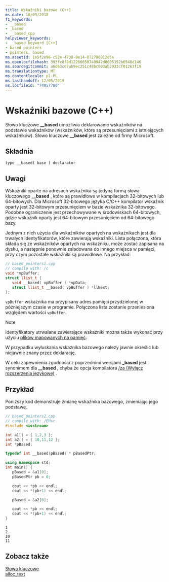```yaml
---
title: Wskaźniki bazowe (C++)
ms.date: 10/09/2018
f1_keywords:
- __based
- _based
- __based_cpp
helpviewer_keywords:
- __based keyword [C++]
- based pointers
- pointers, based
ms.assetid: 1e5f2e96-c52e-4738-8e14-87278681205e
ms.openlocfilehash: 393fe8f8d12266650740942d0605152b6548d146
ms.sourcegitcommit: a6d63c07ab9ec251c48bc003ab2933cf01263f19
ms.translationtype: MT
ms.contentlocale: pl-PL
ms.lasthandoff: 12/05/2019
ms.locfileid: "74857700"
---
```

# <a name="based-pointers-c"></a>Wskaźniki bazowe (C++)

Słowo kluczowe **__based** umożliwia deklarowanie wskaźników na podstawie wskaźników (wskaźników, które są przesunięciami z istniejących wskaźników). Słowo kluczowe **__based** jest zależne od firmy Microsoft.

## <a name="syntax"></a>Składnia

```
type __based( base ) declarator
```

## <a name="remarks"></a>Uwagi

Wskaźniki oparte na adresach wskaźnika są jedyną formą słowa kluczowego **__based** , które są prawidłowe w kompilacjach 32-bitowych lub 64-bitowych. Dla Microsoft 32-bitowego języka C/C++ kompilator wskaźnik oparty jest 32-bitowym przesunięciem w bazie wskaźnika 32-bitowego. Podobne ograniczenie jest przechowywane w środowiskach 64-bitowych, gdzie wskaźnik oparty jest 64-bitowym przesunięciem od 64-bitowego bazy.

Jednym z nich użycia dla wskaźników opartych na wskaźnikach jest dla trwałych identyfikatorów, które zawierają wskaźniki. Lista połączona, która składa się ze wskaźników opartych na wskaźniku, może zostać zapisana na dysku, a następnie ponownie załadowana do innego miejsca w pamięci, przy czym pozostałe wskaźniki są prawidłowe. Na przykład:

```cpp
// based_pointers1.cpp
// compile with: /c
void *vpBuffer;
struct llist_t {
   void __based( vpBuffer ) *vpData;
   struct llist_t __based( vpBuffer ) *llNext;
};
```

`vpBuffer` wskaźnika ma przypisany adres pamięci przydzielonej w późniejszym czasie w programie. Połączona lista zostanie przeniesiona względem wartości `vpBuffer`.

> [!NOTE]
>  Identyfikatory utrwalane zawierające wskaźniki można także wykonać przy użyciu [plików mapowanych na pamięć](/windows/win32/Memory/file-mapping).

W przypadku wyłuskania wskaźnika bazowego należy jawnie określić lub niejawnie znany przez deklarację.

W celu zapewnienia zgodności z poprzednimi wersjami **_based** jest synonimem dla **__based** , chyba że opcja kompilatora [/za \(Wyłącz rozszerzenia językowe)](../build/reference/za-ze-disable-language-extensions.md) .

## <a name="example"></a>Przykład

Poniższy kod demonstruje zmianę wskaźnika bazowego, zmieniając jego podstawę.

```cpp
// based_pointers2.cpp
// compile with: /EHsc
#include <iostream>

int a1[] = { 1,2,3 };
int a2[] = { 10,11,12 };
int *pBased;

typedef int __based(pBased) * pBasedPtr;

using namespace std;
int main() {
   pBased = &a1[0];
   pBasedPtr pb = 0;

   cout << *pb << endl;
   cout << *(pb+1) << endl;

   pBased = &a2[0];

   cout << *pb << endl;
   cout << *(pb+1) << endl;
}
```

```Output
1
2
10
11
```

## <a name="see-also"></a>Zobacz także

[Słowa kluczowe](../cpp/keywords-cpp.md)<br/>
[alloc_text](../preprocessor/alloc-text.md)